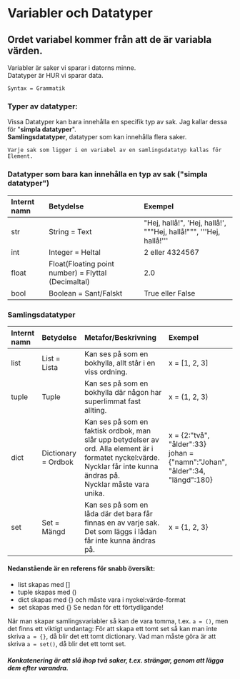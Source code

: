 # Variabler och Datatyper

## Ordet variabel kommer från att de är variabla värden.

Variabler är saker vi sparar i datorns minne.  
Datatyper är HUR vi sparar data.

`Syntax = Grammatik`


### Typer av datatyper:

Vissa Datatyper kan bara innehålla en specifik typ av sak. Jag kallar dessa för "**simpla datatyper**".  
**Samlingsdatatyper**, datatyper som kan innehålla flera saker.

`Varje sak som ligger i en variabel av en samlingsdatatyp kallas för Element.`


### Datatyper som bara kan innehålla en typ av sak ("simpla datatyper")
| Internt namn | Betydelse | Exempel |
| :--- | :--- | :--- |
| str | String = Text | "Hej, hallå!", 'Hej, hallå!', """Hej, hallå!""", '''Hej, hallå!''' |
| int | Integer = Heltal | 2 eller 4324567 |
| float | Float(Floating point number) = Flyttal (Decimaltal) | 2.0 |
| bool | Boolean = Sant/Falskt | True eller False |


### Samlingsdatatyper
| Internt namn | Betydelse | Metafor/Beskrivning | Exempel                                                                    |
|:-------------| :--- | :--- |:---------------------------------------------------------------------------|
| list         | List = Lista | Kan ses på som en bokhylla, allt står i en viss ordning. | x = \[1, 2, 3\]                                                                |
| tuple        | Tuple | Kan ses på som en bokhylla där någon har superlimmat fast allting. | x = \(1, 2, 3\)                                                                |
| dict         | Dictionary = Ordbok | Kan ses på som en faktisk ordbok, man slår upp betydelser av ord. Alla element är i formatet nyckel:värde.<br>Nycklar får inte kunna ändras på.<br>Nycklar måste vara unika. | x = {2:"två", "ålder":33}<br>johan = {"namn":"Johan", "ålder":34, "längd":180} |
| set          | Set = Mängd | Kan ses på som en låda där det bara får finnas en av varje sak. Det som läggs i lådan får inte kunna ändras på. | x = {1, 2, 3}                                                                  |


#### Nedanstående är en referens för snabb översikt:
* list skapas med []
* tuple skapas med ()
* dict skapas med {} och måste vara i nyckel:värde-format
* set skapas med {} Se nedan för ett förtydligande!

När man skapar samlingsvariabler så kan de vara tomma, t.ex. `a = ()`, men det finns ett viktigt undantag:
För att skapa ett tomt set så kan man inte skriva `a = {}`, då blir det ett tomt dictionary. Vad man
måste göra är att skriva `a = set()`, då blir det ett tomt set.


##### **Konkatenering** är att slå ihop två saker, t.ex. strängar, genom att lägga dem efter varandra.
